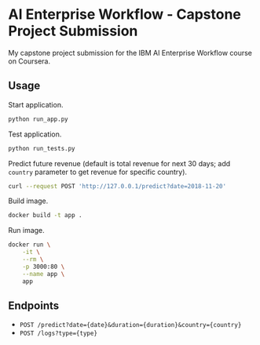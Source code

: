 # AI Enterprise Workflow - Capstone Project Submission

My capstone project submission for the IBM AI Enterprise Workflow course on Coursera.

## Usage

Start application.
```bash
python run_app.py
```
Test application.
```bash
python run_tests.py
```
Predict future revenue (default is total revenue for next 30 days; add `country` parameter to get revenue for specific country).
```bash
curl --request POST 'http://127.0.0.1/predict?date=2018-11-20'
```
Build image.
```bash
docker build -t app .
```
Run image.
```bash
docker run \
    -it \
    --rm \
    -p 3000:80 \
    --name app \
    app
```

## Endpoints

- `POST /predict?date={date}&duration={duration}&country={country}`
- `POST /logs?type={type}`
